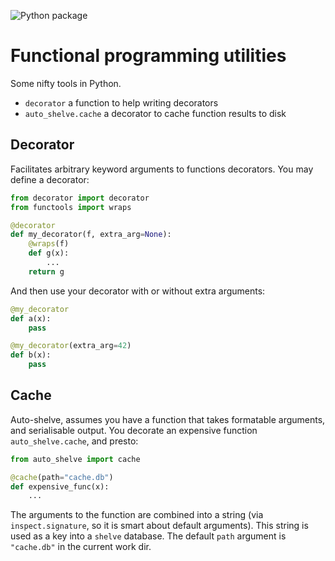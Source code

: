![Python package](https://github.com/jhidding/functional/workflows/Python%20package/badge.svg)

# Functional programming utilities
Some nifty tools in Python.

- `decorator` a function to help writing decorators
- `auto_shelve.cache` a decorator to cache function results to disk

## Decorator
Facilitates arbitrary keyword arguments to functions decorators. You may define a decorator:

```python
from decorator import decorator
from functools import wraps

@decorator
def my_decorator(f, extra_arg=None):
    @wraps(f)
    def g(x):
        ...
    return g
```

And then use your decorator with or without extra arguments:

```python
@my_decorator
def a(x):
    pass

@my_decorator(extra_arg=42)
def b(x):
    pass
```

## Cache
Auto-shelve, assumes you have a function that takes formatable arguments, and serialisable output. You decorate an expensive function `auto_shelve.cache`, and presto:

```python
from auto_shelve import cache

@cache(path="cache.db")
def expensive_func(x):
    ...
```

The arguments to the function are combined into a string (via `inspect.signature`, so it is smart about default arguments). This string is used as a key into a `shelve` database. The default `path` argument is `"cache.db"` in the current work dir.
